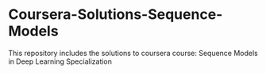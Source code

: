 # Coursera-Solutions-Sequence-Models

This repository includes the solutions to coursera course: Sequence Models in Deep Learning Specialization
